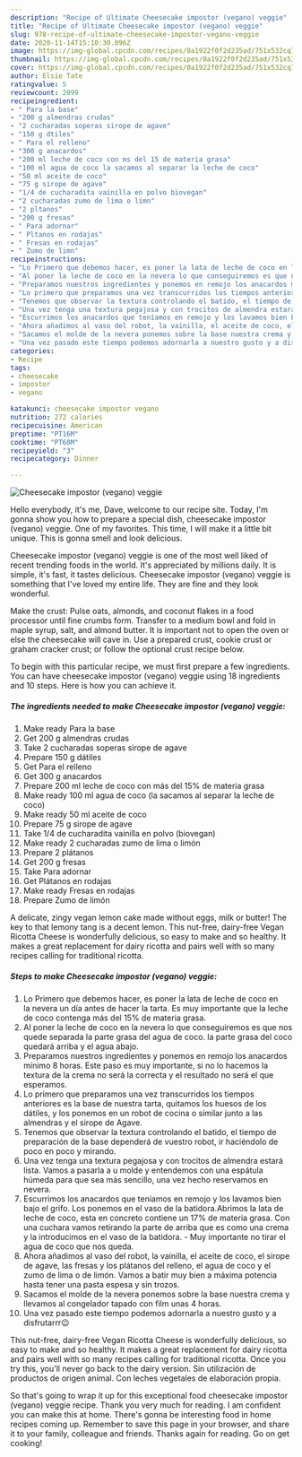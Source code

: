 ```yaml
---
description: "Recipe of Ultimate Cheesecake impostor (vegano) veggie"
title: "Recipe of Ultimate Cheesecake impostor (vegano) veggie"
slug: 978-recipe-of-ultimate-cheesecake-impostor-vegano-veggie
date: 2020-11-14T15:10:30.096Z
image: https://img-global.cpcdn.com/recipes/0a1922f0f2d235ad/751x532cq70/cheesecake-impostor-vegano-veggie-foto-principal.jpg
thumbnail: https://img-global.cpcdn.com/recipes/0a1922f0f2d235ad/751x532cq70/cheesecake-impostor-vegano-veggie-foto-principal.jpg
cover: https://img-global.cpcdn.com/recipes/0a1922f0f2d235ad/751x532cq70/cheesecake-impostor-vegano-veggie-foto-principal.jpg
author: Elsie Tate
ratingvalue: 5
reviewcount: 2099
recipeingredient:
- " Para la base"
- "200 g almendras crudas"
- "2 cucharadas soperas sirope de agave"
- "150 g dtiles"
- " Para el relleno"
- "300 g anacardos"
- "200 ml leche de coco con ms del 15 de materia grasa"
- "100 ml agua de coco la sacamos al separar la leche de coco"
- "50 ml aceite de coco"
- "75 g sirope de agave"
- "1/4 de cucharadita vainilla en polvo biovegan"
- "2 cucharadas zumo de lima o limn"
- "2 pltanos"
- "200 g fresas"
- " Para adornar"
- " Pltanos en rodajas"
- " Fresas en rodajas"
- " Zumo de limn"
recipeinstructions:
- "Lo Primero que debemos hacer, es poner la lata de leche de coco en la nevera un día antes de hacer la tarta. Es muy importante que la leche de coco contenga más del 15% de materia grasa."
- "Al poner la leche de coco en la nevera lo que conseguiremos es que nos quede separada la parte grasa del agua de coco. la parte grasa del coco quedará arriba y el agua abajo."
- "Preparamos nuestros ingredientes y ponemos en remojo los anacardos mínimo 8 horas. Este paso es muy importante, si no lo hacemos la textura de la crema no será la correcta y el resultado no será el que esperamos."
- "Lo primero que preparamos una vez transcurridos los tiempos anteriores es la base de nuestra tarta, quitamos los huesos de los dátiles, y los ponemos en un robot de cocina o similar junto a las almendras y el sirope de Agave."
- "Tenemos que observar la textura controlando el batido, el tiempo de preparación de la base dependerá de vuestro robot, ir haciéndolo de poco en poco y mirando."
- "Una vez tenga una textura pegajosa y con trocitos de almendra estará lista. Vamos a pasarla a u molde y entendemos con una espátula húmeda para que sea más sencillo, una vez hecho reservamos en nevera."
- "Escurrimos los anacardos que teníamos en remojo y los lavamos bien bajo el grifo. Los ponemos en el vaso de la batidora.Abrimos la lata de leche de coco, esta en concreto contiene un 17% de materia grasa. Con una cuchara vamos retirando la parte de arriba que es como una crema y la introducimos en el vaso de la batidora. Muy importante no tirar el agua de coco que nos queda."
- "Ahora añadimos al vaso del robot, la vainilla, el aceite de coco, el sirope de agave, las fresas y los plátanos del relleno, el agua de coco y el zumo de lima o de limón. Vamos a batir muy bien a máxima potencia hasta tener una pasta espesa y sin trozos."
- "Sacamos el molde de la nevera ponemos sobre la base nuestra crema y llevamos al congelador tapado con film unas 4 horas."
- "Una vez pasado este tiempo podemos adornarla a nuestro gusto y a disfrutarrr😉"
categories:
- Recipe
tags:
- cheesecake
- impostor
- vegano

katakunci: cheesecake impostor vegano 
nutrition: 272 calories
recipecuisine: American
preptime: "PT16M"
cooktime: "PT60M"
recipeyield: "3"
recipecategory: Dinner

---
```



![Cheesecake impostor (vegano) veggie](https://img-global.cpcdn.com/recipes/0a1922f0f2d235ad/751x532cq70/cheesecake-impostor-vegano-veggie-foto-principal.jpg)

Hello everybody, it's me, Dave, welcome to our recipe site. Today, I'm gonna show you how to prepare a special dish, cheesecake impostor (vegano) veggie. One of my favorites. This time, I will make it a little bit unique. This is gonna smell and look delicious.

Cheesecake impostor (vegano) veggie is one of the most well liked of recent trending foods in the world. It's appreciated by millions daily. It is simple, it's fast, it tastes delicious. Cheesecake impostor (vegano) veggie is something that I've loved my entire life. They are fine and they look wonderful.

Make the crust: Pulse oats, almonds, and coconut flakes in a food processor until fine crumbs form. Transfer to a medium bowl and fold in maple syrup, salt, and almond butter. It is important not to open the oven or else the cheesecake will cave in. Use a prepared crust, cookie crust or graham cracker crust; or follow the optional crust recipe below.


To begin with this particular recipe, we must first prepare a few ingredients. You can have cheesecake impostor (vegano) veggie using 18 ingredients and 10 steps. Here is how you can achieve it.

<!--inarticleads1-->

##### The ingredients needed to make Cheesecake impostor (vegano) veggie:

1. Make ready  Para la base
1. Get 200 g almendras crudas
1. Take 2 cucharadas soperas sirope de agave
1. Prepare 150 g dátiles
1. Get  Para el relleno
1. Get 300 g anacardos
1. Prepare 200 ml leche de coco con más del 15% de materia grasa
1. Make ready 100 ml agua de coco (la sacamos al separar la leche de coco)
1. Make ready 50 ml aceite de coco
1. Prepare 75 g sirope de agave
1. Take 1/4 de cucharadita vainilla en polvo (biovegan)
1. Make ready 2 cucharadas zumo de lima o limón
1. Prepare 2 plátanos
1. Get 200 g fresas
1. Take  Para adornar
1. Get  Plátanos en rodajas
1. Make ready  Fresas en rodajas
1. Prepare  Zumo de limón


A delicate, zingy vegan lemon cake made without eggs, milk or butter! The key to that lemony tang is a decent lemon. This nut-free, dairy-free Vegan Ricotta Cheese is wonderfully delicious, so easy to make and so healthy. It makes a great replacement for dairy ricotta and pairs well with so many recipes calling for traditional ricotta. 

<!--inarticleads2-->

##### Steps to make Cheesecake impostor (vegano) veggie:

1. Lo Primero que debemos hacer, es poner la lata de leche de coco en la nevera un día antes de hacer la tarta. Es muy importante que la leche de coco contenga más del 15% de materia grasa.
1. Al poner la leche de coco en la nevera lo que conseguiremos es que nos quede separada la parte grasa del agua de coco. la parte grasa del coco quedará arriba y el agua abajo.
1. Preparamos nuestros ingredientes y ponemos en remojo los anacardos mínimo 8 horas. Este paso es muy importante, si no lo hacemos la textura de la crema no será la correcta y el resultado no será el que esperamos.
1. Lo primero que preparamos una vez transcurridos los tiempos anteriores es la base de nuestra tarta, quitamos los huesos de los dátiles, y los ponemos en un robot de cocina o similar junto a las almendras y el sirope de Agave.
1. Tenemos que observar la textura controlando el batido, el tiempo de preparación de la base dependerá de vuestro robot, ir haciéndolo de poco en poco y mirando.
1. Una vez tenga una textura pegajosa y con trocitos de almendra estará lista. Vamos a pasarla a u molde y entendemos con una espátula húmeda para que sea más sencillo, una vez hecho reservamos en nevera.
1. Escurrimos los anacardos que teníamos en remojo y los lavamos bien bajo el grifo. Los ponemos en el vaso de la batidora.Abrimos la lata de leche de coco, esta en concreto contiene un 17% de materia grasa. Con una cuchara vamos retirando la parte de arriba que es como una crema y la introducimos en el vaso de la batidora. - Muy importante no tirar el agua de coco que nos queda.
1. Ahora añadimos al vaso del robot, la vainilla, el aceite de coco, el sirope de agave, las fresas y los plátanos del relleno, el agua de coco y el zumo de lima o de limón. Vamos a batir muy bien a máxima potencia hasta tener una pasta espesa y sin trozos.
1. Sacamos el molde de la nevera ponemos sobre la base nuestra crema y llevamos al congelador tapado con film unas 4 horas.
1. Una vez pasado este tiempo podemos adornarla a nuestro gusto y a disfrutarrr😉


This nut-free, dairy-free Vegan Ricotta Cheese is wonderfully delicious, so easy to make and so healthy. It makes a great replacement for dairy ricotta and pairs well with so many recipes calling for traditional ricotta. Once you try this, you&#39;ll never go back to the dairy version. Sin utilización de productos de origen animal. Con leches vegetales de elaboración propia. 

So that's going to wrap it up for this exceptional food cheesecake impostor (vegano) veggie recipe. Thank you very much for reading. I am confident you can make this at home. There's gonna be interesting food in home recipes coming up. Remember to save this page in your browser, and share it to your family, colleague and friends. Thanks again for reading. Go on get cooking!
